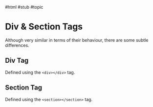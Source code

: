 #html #stub #topic

# Div & Section Tags
Although very similar in terms of their behaviour, there are some subtle differences.

## Div Tag
Defined using the `<div></div>` tag.

## Section Tag
Defined using the `<section></section>` tag.